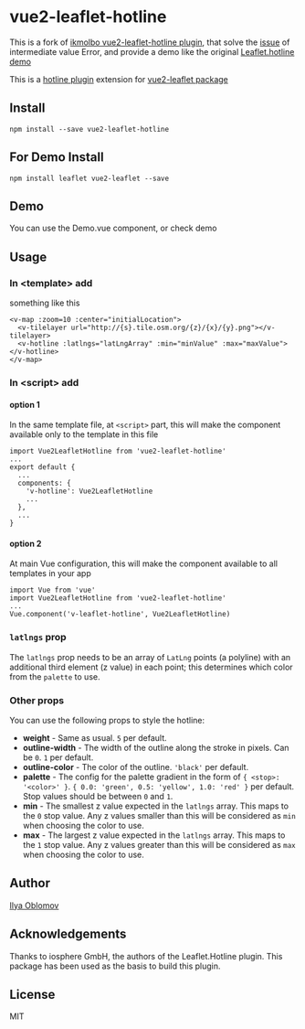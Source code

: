 # vue2-leaflet-hotline

This is a fork of [ikmolbo vue2-leaflet-hotline plugin](https://github.com/ikmolbo/vue2-leaflet-hotline),
that solve the [issue](https://github.com/ikmolbo/vue2-leaflet-hotline/issues/1) of intermediate value Error,
and provide a demo like the original [Leaflet.hotline](https://github.com/iosphere/Leaflet.hotline) 
[demo](https://iosphere.github.io/Leaflet.hotline/demo/)

This is a [hotline plugin](https://github.com/iosphere/Leaflet.hotline) extension for [vue2-leaflet package](https://github.com/KoRiGaN/Vue2Leaflet)

## Install

    npm install --save vue2-leaflet-hotline

## For Demo Install

    npm install leaflet vue2-leaflet --save

## Demo
You can use the Demo.vue component, or check demo
     
## Usage

### In &lt;template&gt; add

something like this

    <v-map :zoom=10 :center="initialLocation">
      <v-tilelayer url="http://{s}.tile.osm.org/{z}/{x}/{y}.png"></v-tilelayer>
      <v-hotline :latlngs="latLngArray" :min="minValue" :max="maxValue"></v-hotline>
    </v-map>

### In &lt;script&gt; add

#### option 1

In the same template file, at `<script>` part, this will make the component available only to the template in this file

    import Vue2LeafletHotline from 'vue2-leaflet-hotline'
    ...
    export default {
      ...
      components: {
        'v-hotline': Vue2LeafletHotline
        ...
      },
      ...
    }

#### option 2

At main Vue configuration, this will make the component available to all templates in your app

    import Vue from 'vue'
    import Vue2LeafletHotline from 'vue2-leaflet-hotline'
    ...
    Vue.component('v-leaflet-hotline', Vue2LeafletHotline)

### `latlngs` prop

The `latlngs` prop needs to be an array of `LatLng` points (a polyline) with an additional third element (z value) in each point; this determines which color from the `palette` to use.

### Other props

You can use the following props to style the hotline:

- **weight** - Same as usual. `5` per default.
- **outline-width** - The width of the outline along the stroke in pixels. Can be `0`. `1` per default.
- **outline-color** - The color of the outline. `'black'` per default.
- **palette** - The config for the palette gradient in the form of `{ <stop>: '<color>' }`. `{ 0.0: 'green', 0.5: 'yellow', 1.0: 'red' }` per default. Stop values should be between `0` and `1`.
- **min** - The smallest z value expected in the `latlngs` array. This maps to the `0` stop value. Any z values smaller than this will be considered as `min` when choosing the color to use.
- **max** - The largest z value expected in the `latlngs` array. This maps to the `1` stop value. Any z values greater than this will be considered as `max` when choosing the color to use.

## Author

[Ilya Oblomov](https://www.getairbase.com)

## Acknowledgements

Thanks to iosphere GmbH, the authors of the Leaflet.Hotline plugin. This package has been used as the basis to build this plugin.

## License

MIT
